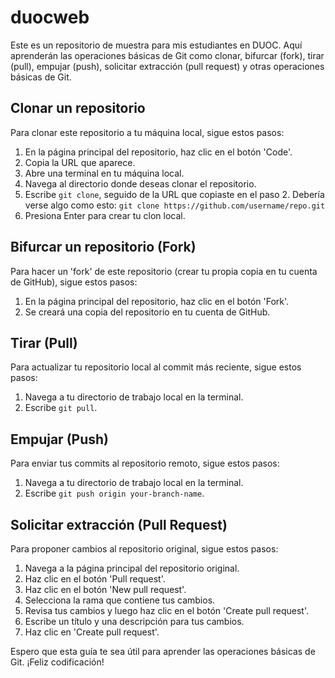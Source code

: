 # duocweb
Este es un repositorio de muestra para mis estudiantes en DUOC. Aquí aprenderán las operaciones básicas de Git como clonar, bifurcar (fork), tirar (pull), empujar (push), solicitar extracción (pull request) y otras operaciones básicas de Git.

## Clonar un repositorio
Para clonar este repositorio a tu máquina local, sigue estos pasos:

1. En la página principal del repositorio, haz clic en el botón 'Code'.
2. Copia la URL que aparece.
3. Abre una terminal en tu máquina local.
4. Navega al directorio donde deseas clonar el repositorio.
5. Escribe `git clone`, seguido de la URL que copiaste en el paso 2. Debería verse algo como esto: `git clone https://github.com/username/repo.git`
6. Presiona Enter para crear tu clon local.

## Bifurcar un repositorio (Fork)
Para hacer un 'fork' de este repositorio (crear tu propia copia en tu cuenta de GitHub), sigue estos pasos:

1. En la página principal del repositorio, haz clic en el botón 'Fork'.
2. Se creará una copia del repositorio en tu cuenta de GitHub.

## Tirar (Pull)
Para actualizar tu repositorio local al commit más reciente, sigue estos pasos:

1. Navega a tu directorio de trabajo local en la terminal.
2. Escribe `git pull`.

## Empujar (Push)
Para enviar tus commits al repositorio remoto, sigue estos pasos:

1. Navega a tu directorio de trabajo local en la terminal.
2. Escribe `git push origin your-branch-name`.

## Solicitar extracción (Pull Request)
Para proponer cambios al repositorio original, sigue estos pasos:

1. Navega a la página principal del repositorio original.
2. Haz clic en el botón 'Pull request'.
3. Haz clic en el botón 'New pull request'.
4. Selecciona la rama que contiene tus cambios.
5. Revisa tus cambios y luego haz clic en el botón 'Create pull request'.
6. Escribe un título y una descripción para tus cambios.
7. Haz clic en 'Create pull request'.

Espero que esta guía te sea útil para aprender las operaciones básicas de Git. ¡Feliz codificación!